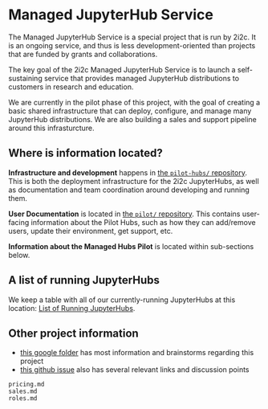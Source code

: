 # Managed JupyterHub Service

The Managed JupyterHub Service is a special project that is run by 2i2c.
It is an ongoing service, and thus is less development-oriented than projects that are funded by grants and collaborations.

The key goal of the 2i2c Managed JupyterHub Service is to launch a self-sustaining service that provides managed JupyterHub distributions to customers in research and education.

We are currently in the pilot phase of this project, with the goal of creating a basic shared infrastructure that can deploy, configure, and manage many JupyterHub distributions.
We are also building a sales and support pipeline around this infrasturcture.

## Where is information located?

**Infrastructure and development** happens in [the `pilot-hubs/` repository](https://github.com/2i2c-org/pilot-hubs).
This is both the deployment infrastructure for the 2i2c JupyterHubs, as well as documentation and team coordination around developing and running them.

**User Documentation** is located in [the `pilot/` repository](https://github.com/2i2c-org/pilot). This contains user-facing information about the Pilot Hubs, such as how they can add/remove users, update their environment, get support, etc.

**Information about the Managed Hubs Pilot** is located within sub-sections below.

## A list of running JupyterHubs

We keep a table with all of our currently-running JupyterHubs at this location: [List of Running JupyterHubs](https://pilot-hubs.2i2c.org/en/latest/reference/hubs.html).

## Other project information

- [this google folder](https://drive.google.com/drive/folders/1HEEfyT2h_fKeqKdsz9Ftiw9Be1Uj48D6?usp=sharing) has most information and brainstorms regarding this project
- [this github issue](https://github.com/2i2c-org/meta/issues/94) also has several relevant links and discussion points

```{toctree}
pricing.md
sales.md
roles.md
```